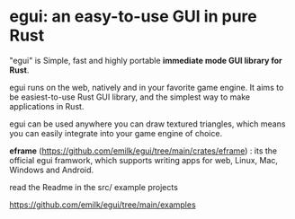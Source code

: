 #  egui: an easy-to-use GUI in pure Rust

"egui" is Simple, fast and highly portable **immediate mode GUI library for Rust**.

egui runs on the web, natively and in your favorite game engine. It aims to be easiest-to-use Rust GUI library, and the simplest way to make applications in Rust.

egui can be used anywhere you can draw textured triangles, which means you can easily integrate into your game engine of choice.

**eframe** (https://github.com/emilk/egui/tree/main/crates/eframe) : its the official egui framwork, which supports writing apps for web, Linux, Mac, Windows and Android.

read the Readme in the src/ example projects

https://github.com/emilk/egui/tree/main/examples
